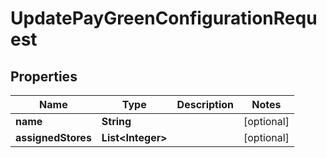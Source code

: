 
# UpdatePayGreenConfigurationRequest

## Properties
Name | Type | Description | Notes
------------ | ------------- | ------------- | -------------
**name** | **String** |  |  [optional]
**assignedStores** | **List&lt;Integer&gt;** |  |  [optional]



